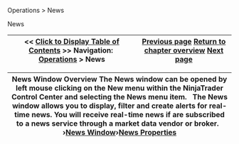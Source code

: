 ﻿


Operations \> News






















News







| \<\< [Click to Display Table of Contents](news.md) \>\> **Navigation:**     [Operations](operations-1.md) \> News | [Previous page](market-watch-properties-1.md) [Return to chapter overview](operations-1.md) [Next page](news_window-1.md) |
| --- | --- |













| News Window Overview The News window can be opened by left mouse clicking on the New menu within the NinjaTrader Control Center and selecting the News menu item.   The News window allows you to display, filter and create alerts for real\-time news. You will receive real\-time news if are subscribed to a news service through a market data vendor or broker.   ›[News Window](news_window-1.md)›[News Properties](news_properties-1.md) |
| --- |









